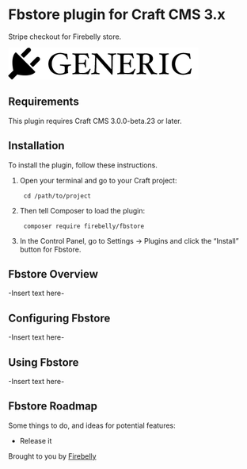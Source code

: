 # Fbstore plugin for Craft CMS 3.x

Stripe checkout for Firebelly store.

![Screenshot](resources/img/plugin-logo.png)

## Requirements

This plugin requires Craft CMS 3.0.0-beta.23 or later.

## Installation

To install the plugin, follow these instructions.

1. Open your terminal and go to your Craft project:

        cd /path/to/project

2. Then tell Composer to load the plugin:

        composer require firebelly/fbstore

3. In the Control Panel, go to Settings → Plugins and click the “Install” button for Fbstore.

## Fbstore Overview

-Insert text here-

## Configuring Fbstore

-Insert text here-

## Using Fbstore

-Insert text here-

## Fbstore Roadmap

Some things to do, and ideas for potential features:

* Release it

Brought to you by [Firebelly](https://firebellydesign.com/)
